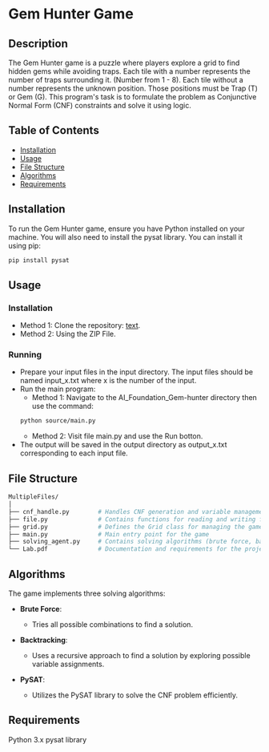# Gem Hunter Game

## Description
The Gem Hunter game is a puzzle where players explore a grid to find hidden gems while avoiding traps. Each tile with a number represents the number of traps surrounding it. (Number from 1 - 8). Each tile without a number represents the unknown position. Those positions must be Trap (T) or Gem (G). This program's task is to formulate the problem as Conjunctive Normal Form (CNF) constraints and solve it using logic.

## Table of Contents
- [Installation](#installation)
- [Usage](#usage)
- [File Structure](#file-structure)
- [Algorithms](#algorithms)
- [Requirements](#requirements)

## Installation
To run the Gem Hunter game, ensure you have Python installed on your machine. You will also need to install the pysat library. You can install it using pip:

```bash
pip install pysat
```

## Usage
### Installation
- Method 1: Clone the repository: [text](https://github.com/Hacdess/AI_Foundation_Gem-hunter.git).
- Method 2: Using the ZIP File.
### Running
- Prepare your input files in the input directory. The input files should be named input_x.txt where x is the number of the input.
- Run the main program:
    - Method 1: Navigate to the AI_Foundation_Gem-hunter directory then use the command:
    ```bash
    python source/main.py
    ```
    - Method 2: Visit file main.py and use the Run botton.
- The output will be saved in the output directory as output_x.txt corresponding to each input file.

## File Structure
``` bash
MultipleFiles/
│
├── cnf_handle.py        # Handles CNF generation and variable management
├── file.py              # Contains functions for reading and writing files
├── grid.py              # Defines the Grid class for managing the game grid
├── main.py              # Main entry point for the game
├── solving_agent.py     # Contains solving algorithms (brute force, backtracking, pysat)
└── Lab.pdf              # Documentation and requirements for the project
```

## Algorithms
The game implements three solving algorithms:

- **Brute Force**: 
  - Tries all possible combinations to find a solution.
  
- **Backtracking**: 
  - Uses a recursive approach to find a solution by exploring possible variable assignments.
  
- **PySAT**: 
  - Utilizes the PySAT library to solve the CNF problem efficiently.

## Requirements
Python 3.x
pysat library